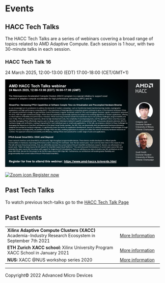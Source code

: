 # Events

## HACC Tech Talks

The HACC Tech Talks are a series of webinars covering a broad range of topics related to AMD Adaptive Compute. Each session is 1 hour, with two 30-minute talks in each session.

### HACC Tech Talk 16

24 March 2025, 12:00-13:00 (EDT) 17:00-18:00 (CET/GMT+1)

[![Tech Talk 16 advert](./images/tech_talks/tt16_advert.png)](https://amd.zoom.us/webinar/register/WN_ihXytzmJRU-qNS8E6bLMRg)

[![Zoom icon](./images/zoom_30.png) Register now](https://amd.zoom.us/webinar/register/WN_ihXytzmJRU-qNS8E6bLMRg)

## Past Tech Talks

To watch previous tech-talks go to the <a href="./hacc_tech_talks.html#past-talks">HACC Tech Talk Page</a>

## Past Events


<table class="responsive">
  <tr>
    <td>
      <strong> Xilinx Adaptive Compute Clusters (XACC) </strong> Academia-Industry Research Ecosystem in September 7th 2021
    </td>
    <td>
      <a href="adapt_2021.html">More Information</a>
    </td>
  </tr>
  <tr>
    <td width="800">
      <strong>ETH Zurich XACC school: </strong>Xilinx University Program XACC School in January 2021
    </td>
    <td width="200">
      <a href="xup_ethxacc_school_2021.html">More information</a>
    </td>
  </tr>
  <tr>
    <td>
      <strong>NUS: </strong>XACC @NUS workshop series 2020
    </td>
    <td>
      <a href="https://xaccnus.github.io/">More information</a>
    </td>
  </tr>
</table>



---------------------------------------

<p class="copyright">Copyright&copy; 2022 Advanced Micro Devices</p>
